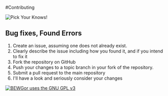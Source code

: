 #Contributing

![Pick Your Knows!](https://raw.githubusercontent.com/berzerk0/BEWGor/master/bewgor_nose.png)


## Bug fixes, Found Errors 
1. Create an issue, assuming one does not already exist.
2. Clearly describe the issue including how you found it, and if you intend to fix it
3. Fork the repository on GitHub
4. Push your changes to a topic branch in your fork of the repository.
5. Submit a pull request to the main repository
6. I'll have a look and seriously consider your changes



 [![BEWGor uses the GNU GPL v3](https://www.gnu.org/graphics/gplv3-127x51.png)](https://www.gnu.org/licenses/gpl-3.0.en.html)